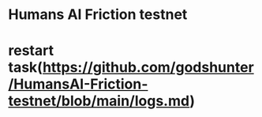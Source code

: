 
# Humans AI Friction testnet

# restart task(https://github.com/godshunter/HumansAI-Friction-testnet/blob/main/logs.md)
